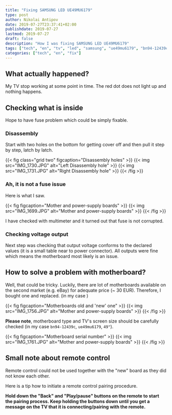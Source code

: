 ```yaml
---
title: "Fixing SAMSUNG LED UE49MU6179"
type: post
author: Nikolai Antipov
date: 2019-07-27T23:37:41+02:00
publishdate: 2019-07-27
lastmod: 2019-07-27
draft: false
description: "How I was fixing SAMSUNG LED UE49MU6179"
tags: ["tech", "en", "tv", "led", "samsung", "ue49mu6179", "bn94-12439c"]
categories: ["tech", "en", "fix"]
---
```


## What actually happened?

My TV stop working at some point in time. The red dot does not light up and nothing happens.

## Checking what is inside

Hope to have fuse problem which could be simply fixable.

### Disassembly

Start with two holes on the bottom for getting cover off and then pull it step by step, latch by latch.

{{< fig class="grid two" figcaption="Disassembly holes" >}}
  {{< img src="IMG_1730.JPG" alt="Left Disassembly hole" >}}
  {{< img src="IMG_1731.JPG" alt="Right Disassembly hole" >}}
{{< /fig >}}


### Ah, it is not a fuse issue

Here is what I saw.

{{< fig figcaption="Mother and power-supply boards" >}}
  {{< img src="IMG_1699.JPG" alt="Mother and power-supply boards" >}}
{{< /fig >}}

I have checked with multimeter and it turned out that fuse is not corrupted.

### Checking voltage output

Next step was checking that output voltage conforms to the declared values (it is a small table near to power connector).
All outputs were fine which means the motherboard most likely is an issue.

## How to solve a problem with motherboard?

Well, that could be tricky.
Luckily, there are lot of motherboards available on the second market (e.g. eBay) for adequate price (~ 30 EUR).
Therefore, I bought one and replaced. (in my case )

{{< fig figcaption="Motherboards old and 'new' one" >}}
  {{< img src="IMG_1756.JPG" alt="Mother and power-supply boards" >}}
{{< /fig >}}

**Please note**, motherboard type and TV's screen size should be carefully checked (in my case `bn94-12439c`, `ue49mu6179`, `49"`).

{{< fig figcaption="Motherboard serial number" >}}
  {{< img src="IMG_1761.JPG" alt="Mother and power-supply boards" >}}
{{< /fig >}}

## Small note about remote control

Remote control could not be used together with the "new" board as they did not know each other.

Here is a tip how to initiate a remote control pairing procedure.

__Hold down the "Back" and "Play/pause" buttons on the remote to start the pairing process. Keep holding the buttons down until you get a message on the TV that it is connecting/pairing with the remote.__
